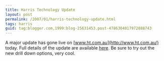 ```yaml
---
title: Harris Technology Update
layout: post
permalink: /2007/01/harris-technology-update.html
tags: harris
guid: tag:blogger.com,1999:blog-25631453.post-4786304017972888743
---
```


A major update has gone live on [www.ht.com.au](http://www.ht.com.au/) today.
Full details of the update are available [here](http://www.ht.com.au/itype/articles/article/improving_the_new_ht_com_au/information_detail.hts).
Be sure to try out the new drill down options, very cool.
